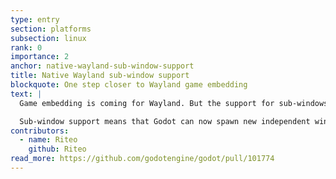 ```yaml
---
type: entry
section: platforms
subsection: linux
rank: 0
importance: 2
anchor: native-wayland-sub-window-support
title: Native Wayland sub-window support
blockquote: One step closer to Wayland game embedding
text: |
  Game embedding is coming for Wayland. But the support for sub-windows was an important (and not a small) hurdle to cross in order to achieve this in the future.

  Sub-window support means that Godot can now spawn new independent windows when running on Wayland natively.
contributors:
  - name: Riteo
    github: Riteo
read_more: https://github.com/godotengine/godot/pull/101774
---
```

